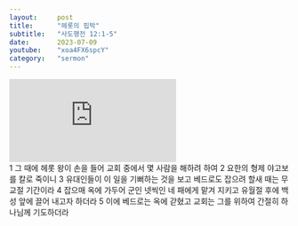 ```yaml
---
layout:     post
title:      "헤롯의 핍박"
subtitle:	"사도행전 12:1-5"
date:       2023-07-09
youtube:    "xoa4FX6spcY"
category:   "sermon"
---
```


<div class="youtube">
    <iframe src="https://www.youtube.com/embed/xoa4FX6spcY" title="YouTube video player" frameborder="0" allow="accelerometer; autoplay; clipboard-write; encrypted-media; gyroscope; picture-in-picture; web-share" allowfullscreen></iframe>
</div>
1 그 때에 헤롯 왕이 손을 들어 교회 중에서 몇 사람을 해하려 하여
2 요한의 형제 야고보를 칼로 죽이니
3 유대인들이 이 일을 기뻐하는 것을 보고 베드로도 잡으려 할새 때는 무교절 기간이라
4 잡으매 옥에 가두어 군인 넷씩인 네 패에게 맡겨 지키고 유월절 후에 백성 앞에 끌어 내고자 하더라
5 이에 베드로는 옥에 갇혔고 교회는 그를 위하여 간절히 하나님께 기도하더라